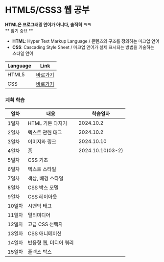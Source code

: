 # HTML5/CSS3 웹 공부

**HTML은 프로그래밍 언어가 아니다, 솔직히 ㅋㅋ**  
** 암기 중요 **

- **HTML**: Hyper Text Markup Language / 콘텐츠의 구조를 정의하는 마크업 언어
- **CSS**: Cascading Style Sheet / 마크업 언어가 실제 표시되는 방법을 기술하는 스타일 언어

| Language | Link                        |
|----------|-----------------------------|
| HTML5    | [바로가기](/HTML5/README.md)  |
| CSS      | [바로가기](/CSS3/README.md)   |


### 계획 학습
| 일차 | 내용 | 학습일자 |
|----|----|----|
| 1일차 | HTML 기본 다지기 | 2024.10.2 |
| 2일차 | 텍스트 관련 태그 | 2024.10.2 |
| 3일차 | 이미지와 링크 | 2024.10.10 |
| 4일차 | 폼 | 2024.10.10(03-2)
| 5일차 | CSS 기초 |
| 6일차 | 텍스트 스타일 |
| 7일차 | 색상, 배경 스타일 |
| 8일차 | CSS 박스 모델 |
| 9일차 | CSS 레이아웃 |
| 10일차 | 시맨틱 태그 |
| 11일차 | 멀티미디어 |
| 12일차 | 고급 CSS 선택자 |
| 13일차 | CSS 애니메이션 |
| 14일차 | 반응형 웹, 미디어 쿼리 |
| 15일차 | 플렉스 박스 |